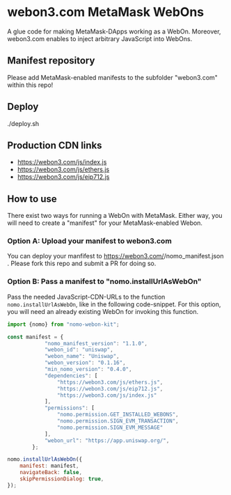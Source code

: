 # webon3.com MetaMask WebOns

A glue code for making MetaMask-DApps working as a WebOn.
Moreover, webon3.com enables to inject arbitrary JavaScript into WebOns.

## Manifest repository

Please add MetaMask-enabled manifests to the subfolder "webon3.com" within this repo!

## Deploy

./deploy.sh

## Production CDN links

- https://webon3.com/js/index.js  
- https://webon3.com/js/ethers.js  
- https://webon3.com/js/eip712.js  

## How to use

There exist two ways for running a WebOn with MetaMask.
Either way, you will need to create a "manifest" for your MetaMask-enabled Webon.

### Option A: Upload your manifest to webon3.com

You can deploy your manfifest to https://webon3.com/<webonurl>/nomo_manifest.json .
Please fork this repo and submit a PR for doing so.

### Option B: Pass a manifest to "nomo.installUrlAsWebOn"

Pass the needed JavaScript-CDN-URLs to the function `nomo.installUrlAsWebOn`, like in the following code-snippet.
For this option, you will need an already existing WebOn for invoking this function.

```JavaScript
import {nomo} from "nomo-webon-kit";

const manifest = {
            "nomo_manifest_version": "1.1.0",
            "webon_id": "uniswap",
            "webon_name": "Uniswap",
            "webon_version": "0.1.16",
            "min_nomo_version": "0.4.0",
            "dependencies": [
                "https://webon3.com/js/ethers.js",
                "https://webon3.com/js/eip712.js",
                "https://webon3.com/js/index.js"
            ],
            "permissions": [
                "nomo.permission.GET_INSTALLED_WEBONS",
                "nomo.permission.SIGN_EVM_TRANSACTION",
                "nomo.permission.SIGN_EVM_MESSAGE"
            ],
            "webon_url": "https://app.uniswap.org/",
        };

nomo.installUrlAsWebOn({
    manifest: manifest,
    navigateBack: false,
    skipPermissionDialog: true,
});
```
